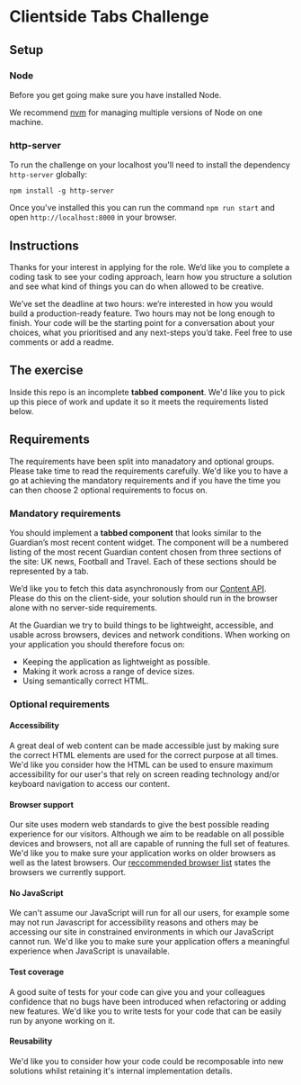 # Clientside Tabs Challenge

## Setup

### Node

Before you get going make sure you have installed Node.

We recommend [nvm](https://github.com/creationix/nvm) for managing multiple versions of Node on one machine.

### http-server

To run the challenge on your localhost you'll need to install the dependency `http-server` globally:

`npm install -g http-server`

Once you've installed this you can run the command `npm run start` and open `http://localhost:8000` in your browser.

## Instructions

Thanks for your interest in applying for the role. We’d like you to complete a coding task to see your coding approach, learn how you structure a solution and see what kind of things you can do when allowed to be creative.

We’ve set the deadline at two hours: we’re interested in how you would build a production-ready feature. Two hours may not be long enough to finish. Your code will be the starting point for a conversation about your choices, what you prioritised and any next-steps you’d take. Feel free to use comments or add a readme.

## The exercise

Inside this repo is an incomplete **tabbed component**. We'd like you to pick up this piece of work and update it so it meets the requirements listed below.

## Requirements

The requirements have been split into manadatory and optional groups. Please take time to read the requirements carefully. We'd like you to have a go at achieving the mandatory requirements and if you have the time you can then choose 2 optional requirements to focus on.

### Mandatory requirements

You should implement a **tabbed component** that looks similar to the Guardian’s most recent content widget. The component will be a numbered listing of the most recent Guardian content chosen from three sections of the site: UK news, Football and Travel. Each of these sections should be represented by a tab.

We’d like you to fetch this data asynchronously from our [Content API](https://open-platform.theguardian.com/explore/). Please do this on the client-side, your solution should run in the browser alone with no server-side requirements.

At the Guardian we try to build things to be lightweight, accessible, and usable across browsers, devices and network conditions. When working on your application you should therefore focus on:

- Keeping the application as lightweight as possible.
- Making it work across a range of device sizes.
- Using semantically correct HTML.

### Optional requirements

#### Accessibility

A great deal of web content can be made accessible just by making sure the correct HTML elements are used for the correct purpose at all times. We'd like you consider how the HTML can be used to ensure maximum accessibility for our user's that rely on screen reading technology and/or keyboard navigation to access our content.

#### Browser support

Our site uses modern web standards to give the best possible reading experience for our visitors. Although we aim to be readable on all possible devices and browsers, not all are capable of running the full set of features. We'd like you to make sure your application works on older browsers as well as the latest browsers. Our [reccommended browser list](https://www.theguardian.com/help/recommended-browsers) states the browsers we currently support.

#### No JavaScript

We can't assume our JavaScript will run for all our users, for example some may not run Javascript for accessibility reasons and others may be accessing our site in constrained environments in which our JavaScript cannot run. We'd like you to make sure your application offers a meaningful experience when JavaScript is unavailable.

#### Test coverage

A good suite of tests for your code can give you and your colleagues confidence that no bugs have been introduced when refactoring or adding new features. We'd like you to write tests for your code that can be easily run by anyone working on it.

#### Reusability

We'd like you to consider how your code could be recomposable into new solutions whilst retaining it's internal implementation details.
